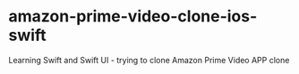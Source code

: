 # amazon-prime-video-clone-ios-swift
Learning Swift and Swift UI - trying to clone Amazon Prime Video APP clone
